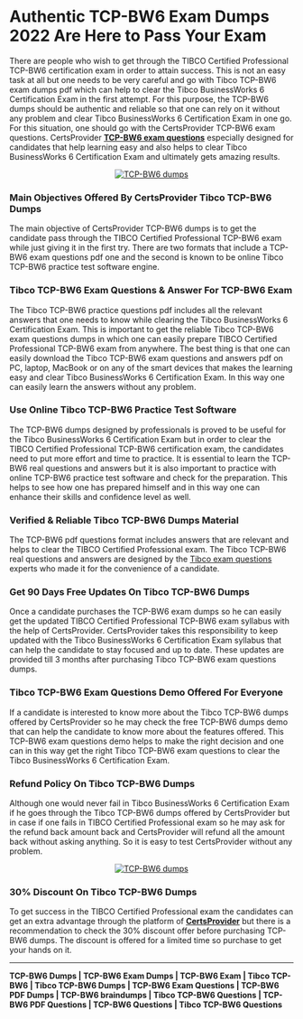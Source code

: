 <h1>
	<strong>Authentic TCP-BW6 Exam Dumps 2022 Are Here to Pass Your Exam</strong></h1>
<p>
	There are people who wish to get through the TIBCO Certified Professional TCP-BW6 certification exam in order to attain success. This is not an easy task at all but one needs to be very careful and go with Tibco TCP-BW6 exam dumps pdf which can help to clear the Tibco BusinessWorks 6 Certification Exam in the first attempt. For this purpose, the TCP-BW6 dumps should be authentic and reliable so that one can rely on it without any problem and clear Tibco BusinessWorks 6 Certification Exam in one go. For this situation, one should go with the CertsProvider TCP-BW6 exam questions. CertsProvider <strong><a href="http://certsprovider.com/updated/tcp-bw6-exam-questions">TCP-BW6 exam questions</a></strong> especially designed for candidates that help learning easy and also helps to clear Tibco BusinessWorks 6 Certification Exam and ultimately gets amazing results.</p>
<center>
	<a href="http://certsprovider.com/updated/tcp-bw6-exam-questions" rel="nofollow"><img alt="TCP-BW6 dumps" src="https://i.imgur.com/c3l35Q9.jpg" /></a></center>
<h3>
	<strong>Main Objectives Offered By CertsProvider Tibco TCP-BW6 Dumps</strong></h3>
<p>
	The main objective of CertsProvider TCP-BW6 dumps is to get the candidate pass through the TIBCO Certified Professional TCP-BW6 exam while just giving it in the first try. There are two formats that include a TCP-BW6 exam questions pdf one and the second is known to be online Tibco TCP-BW6 practice test software engine.</p>
<h3>
	<strong>Tibco TCP-BW6 Exam Questions & Answer For TCP-BW6 Exam</strong></h3>
<p>
	The Tibco TCP-BW6 practice questions pdf includes all the relevant answers that one needs to know while clearing the Tibco BusinessWorks 6 Certification Exam. This is important to get the reliable Tibco TCP-BW6 exam questions dumps in which one can easily prepare TIBCO Certified Professional TCP-BW6 exam from anywhere. The best thing is that one can easily download the Tibco TCP-BW6 exam questions and answers pdf on PC, laptop, MacBook or on any of the smart devices that makes the learning easy and clear Tibco BusinessWorks 6 Certification Exam. In this way one can easily learn the answers without any problem.</p>
<h3>
	<strong>Use Online Tibco TCP-BW6 Practice Test Software</strong></h3>
<p>
	The TCP-BW6 dumps designed by professionals is proved to be useful for the Tibco BusinessWorks 6 Certification Exam but in order to clear the TIBCO Certified Professional TCP-BW6 certification exam, the candidates need to put more effort and time to practice. It is essential to learn the TCP-BW6 real questions and answers but it is also important to practice with online TCP-BW6 practice test software and check for the preparation. This helps to see how one has prepared himself and in this way one can enhance their skills and confidence level as well.</p>
<h3>
	<strong>Verified & Reliable Tibco TCP-BW6 Dumps Material</strong></h3>
<p>
	The TCP-BW6 pdf questions format includes answers that are relevant and helps to clear the TIBCO Certified Professional exam. The Tibco TCP-BW6 real questions and answers are designed by the <a href="https://certsprovider.com/product-category/tibco">Tibco exam questions</a> experts who made it for the convenience of a candidate.</p>
<h3>
	<strong>Get 90 Days Free Updates On Tibco TCP-BW6 Dumps</strong></h3>
<p>
	Once a candidate purchases the TCP-BW6 exam dumps so he can easily get the updated TIBCO Certified Professional TCP-BW6 exam syllabus with the help of CertsProvider. CertsProvider takes this responsibility to keep updated with the Tibco BusinessWorks 6 Certification Exam syllabus that can help the candidate to stay focused and up to date. These updates are provided till 3 months after purchasing Tibco TCP-BW6 exam questions dumps.</p>
<h3>
	<strong>Tibco TCP-BW6 Exam Questions Demo Offered For Everyone</strong></h3>
<p>
	If a candidate is interested to know more about the Tibco TCP-BW6 dumps offered by CertsProvider so he may check the free TCP-BW6 dumps demo that can help the candidate to know more about the features offered. This TCP-BW6 exam questions demo helps to make the right decision and one can in this way get the right Tibco TCP-BW6 exam questions to clear the Tibco BusinessWorks 6 Certification Exam.</p>
<h3>
	<strong>Refund Policy On Tibco TCP-BW6 Dumps</strong></h3>
<p>
	Although one would never fail in Tibco BusinessWorks 6 Certification Exam if he goes through the Tibco TCP-BW6 dumps offered by CertsProvider but in case if one fails in TIBCO Certified Professional exam so he may ask for the refund back amount back and CertsProvider will refund all the amount back without asking anything. So it is easy to test CertsProvider without any problem.</p>
<center>
	<p>
		<a href="http://certsprovider.com/updated/tcp-bw6-exam-questions" rel="nofollow"><img alt="TCP-BW6 dumps" src="https://i.imgur.com/SImdhHL.jpg" /></a></p>
</center>
<h3>
	<strong>30% Discount On Tibco TCP-BW6 Dumps</strong></h3>
<p>
	To get success in the TIBCO Certified Professional exam the candidates can get an extra advantage through the platform of <strong><a href="https://certsprovider.com/">CertsProvider</a></strong> but there is a recommendation to check the 30% discount offer before purchasing TCP-BW6 dumps. The discount is offered for a limited time so purchase to get your hands on it.</p>
<hr />
<p>
	<strong>TCP-BW6 Dumps | TCP-BW6 Exam Dumps | TCP-BW6 Exam | Tibco TCP-BW6 | Tibco TCP-BW6 Dumps | TCP-BW6 Exam Questions | TCP-BW6 PDF Dumps | TCP-BW6 braindumps | Tibco TCP-BW6 Questions | TCP-BW6 PDF Questions | TCP-BW6 Questions | Tibco TCP-BW6 Questions</strong></p>
